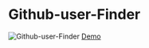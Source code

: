 # Github-user-Finder
![Github-user-Finder](https://i.ibb.co/55VzvBm/282698b6d1f6.jpg)
[Demo](https://git.io/JcURZ)

